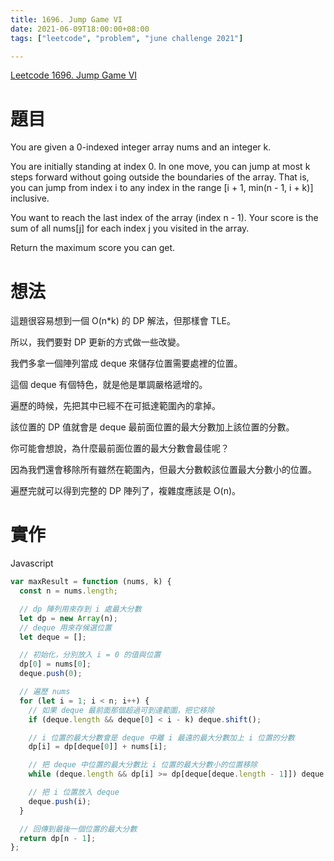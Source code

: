 ```yaml
---
title: 1696. Jump Game VI
date: 2021-06-09T18:00:00+08:00
tags: ["leetcode", "problem", "june challenge 2021"]

---
```

[Leetcode 1696. Jump Game VI](https://leetcode.com/problems/jump-game-vi/)

# 題目

You are given a 0-indexed integer array nums and an integer k.

You are initially standing at index 0. In one move, you can jump at most k steps forward without going outside the boundaries of the array. That is, you can jump from index i to any index in the range [i + 1, min(n - 1, i + k)] inclusive.

You want to reach the last index of the array (index n - 1). Your score is the sum of all nums[j] for each index j you visited in the array.

Return the maximum score you can get.

# 想法

這題很容易想到一個 O(n*k) 的 DP 解法，但那樣會 TLE。

所以，我們要對 DP 更新的方式做一些改變。

我們多拿一個陣列當成 deque 來儲存位置需要處裡的位置。

這個 deque 有個特色，就是他是單調嚴格遞增的。

遍歷的時候，先把其中已經不在可抵達範圍內的拿掉。

該位置的 DP 值就會是 deque 最前面位置的最大分數加上該位置的分數。

你可能會想說，為什麼最前面位置的最大分數會最佳呢？

因為我們還會移除所有雖然在範圍內，但最大分數較該位置最大分數小的位置。

遍歷完就可以得到完整的 DP 陣列了，複雜度應該是 O(n)。

# 實作
Javascript
```javascript
var maxResult = function (nums, k) {
  const n = nums.length;

  // dp 陣列用來存到 i 處最大分數
  let dp = new Array(n);
  // deque 用來存候選位置
  let deque = [];

  // 初始化，分別放入 i = 0 的值與位置
  dp[0] = nums[0];
  deque.push(0);

  // 遍歷 nums
  for (let i = 1; i < n; i++) {
    // 如果 deque 最前面那個超過可到達範圍，把它移除
    if (deque.length && deque[0] < i - k) deque.shift();

    // i 位置的最大分數會是 deque 中離 i 最遠的最大分數加上 i 位置的分數
    dp[i] = dp[deque[0]] + nums[i];

    // 把 deque 中位置的最大分數比 i 位置的最大分數小的位置移除
    while (deque.length && dp[i] >= dp[deque[deque.length - 1]]) deque.pop();

    // 把 i 位置放入 deque
    deque.push(i);
  }

  // 回傳到最後一個位置的最大分數
  return dp[n - 1];
};

```
